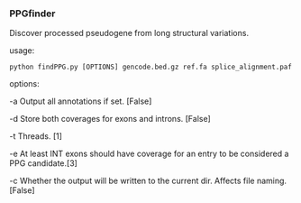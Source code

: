 ### PPGfinder
Discover processed pseudogene from long structural variations. 

usage: 

`python findPPG.py [OPTIONS] gencode.bed.gz ref.fa splice_alignment.paf`

options:

-a  Output all annotations if set. [False]

-d  Store both coverages for exons and introns. [False]

-t  Threads. [1]

-e  At least INT exons should have coverage for an entry to be considered a PPG candidate.[3]

-c  Whether the output will be written to the current dir. Affects file naming. [False]
